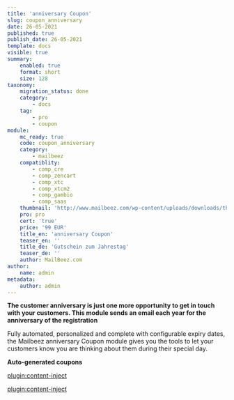 ```yaml
---
title: 'anniversary Coupon'
slug: coupon_anniversary
date: 26-05-2021
published: true
publish_date: 26-05-2021
template: docs
visible: true
summary:
    enabled: true
    format: short
    size: 128
taxonomy:
    migration_status: done
    category:
        - docs
    tag:
        - pro
        - coupon
module:
    mc_ready: true
    code: coupon_anniversary
    category:
        - mailbeez
    compatiblity:
        - comp_cre
        - comp_zencart
        - comp_xtc
        - comp_xtcm2        
        - comp_gambio
        - comp_saas
    thumbnail: 'http://www.mailbeez.com/wp-content/uploads/downloads/thumbnails/2011/10/coupon_32.png'
    pro: pro
    cert: 'true'
    price: '99 EUR'
    title_en: 'anniversary Coupon'
    teaser_en: ''
    title_de: 'Gutschein zum Jahrestag'
    teaser_de: ''
    author: MailBeez.com
author:
    name: admin
metadata:
    author: admin
---
```


**The customer anniversary is just one more opportunity to get in touch with your customers. This module sends an email each year for the anniversary of the registration**

Fully automated, personalized and complete with configurable expiry dates, the Mailbeez anniversary Coupon module gives you the tools to let your customers know you are thinking about them during their special day.

**Auto-generated coupons**

[plugin:content-inject](/content_blocks/pro_coupon)

[plugin:content-inject](/content_blocks/pro_responsive_template)
